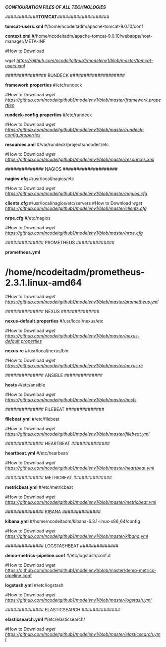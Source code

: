 
_**CONFIGURATION FILES OF ALL TECHNOLOGIES**_

############**TOMCAT**###################


**tomcat-users.xml**
#/home/ncodeitadm/apache-tomcat-9.0.10/conf

**context.xml**
#/home/ncodeitadm/apache-tomcat-9.0.10/webapps/host-manager/META-INF

#How to Download


_wget https://github.com/ncodeitgithub1/modelenv1/blob/master/tomcat-users.xml_



############### RUNDECK ####################

**framework.properties**
#/etc/rundeck

#How to Download
_wget https://github.com/ncodeitgithub1/modelenv1/blob/master/framework.properties_

**rundeck-config.properties**
#/etc/rundeck

#How to Download
_wget https://github.com/ncodeitgithub1/modelenv1/blob/master/rundeck-config.properties_


**resources.xml** 
#/var/rundeck/projects/ncodeit/etc

#How to Download
_wget https://github.com/ncodeitgithub1/modelenv1/blob/master/resources.xml_



############## NAGIOS ####################

**nagios.cfg** 
#/usr/local/nagios/etc

#How to Download
_wget https://github.com/ncodeitgithub1/modelenv1/blob/master/nagios.cfg_ 

**clients.cfg** 
#/usr/local/nagios/etc/servers
#How to Download
_wget https://github.com/ncodeitgithub1/modelenv1/blob/master/clients.cfg_ 


**nrpe.cfg** 
#/etc/nagios

#How to Download
_wget https://github.com/ncodeitgithub1/modelenv1/blob/master/nrpe.cfg_ 

############## PROMETHEUS ##############

**prometheus.yml**
# /home/ncodeitadm/prometheus-2.3.1.linux-amd64

#How to Download
_wget https://github.com/ncodeitgithub1/modelenv1/blob/master/prometheus.yml_

############## NEXUS ##############

**nexus-default.properties**
#/usr/local/nexus/etc

#How to Download
_wget https://github.com/ncodeitgithub1/modelenv1/blob/master/nexus-default.properties_

**nexus.rc**
#/usr/local/nexus/bin

#How to Download
_wget https://github.com/ncodeitgithub1/modelenv1/blob/master/nexus.rc_ 

############## ANSIBLE ##############

**hosts**
#/etc/ansible

#How to Download
_wget https://github.com/ncodeitgithub1/modelenv1/blob/master/hosts_

############## FILEBEAT ##############

**filebeat.yml** 
#/etc/filebeat

#How to Download
_wget https://github.com/ncodeitgithub1/modelenv1/blob/master/filebeat.yml_

############## HEARTBEAT ##############

**heartbeat.yml**
#/etc/hearbeat/

#How to Download
_wget https://github.com/ncodeitgithub1/modelenv1/blob/master/heartbeat.yml_

############## METRICBEAT ##############

**metricbeat.yml**
#/etc/metricbeat

#How to Download
_wget https://github.com/ncodeitgithub1/modelenv1/blob/master/metricbeat.yml_

############## KIBANA ##############

**kibana.yml**
#/home/ncodeitadm/kibana-6.3.1-linux-x86_64/config 

#How to Download
_wget https://github.com/ncodeitgithub1/modelenv1/blob/master/kibana.yml_

############## LOGSTASHBEAT ##############

**demo-metrics-pipeline.conf** 
#/etc/logstash/conf.d

#How to Download
wget https://github.com/ncodeitgithub1/modelenv1/blob/master/demo-metrics-pipeline.conf

**logstash.yml**
#/etc/logstash 

#How to Download
_wget https://github.com/ncodeitgithub1/modelenv1/blob/master/logstash.yml_

############## ELASTICSEARCH ##############

**elasticsearch.yml** 
#/etc/elasticsearch/

#How to Download
_wget https://github.com/ncodeitgithub1/modelenv1/blob/master/elasticsearch.yml_
